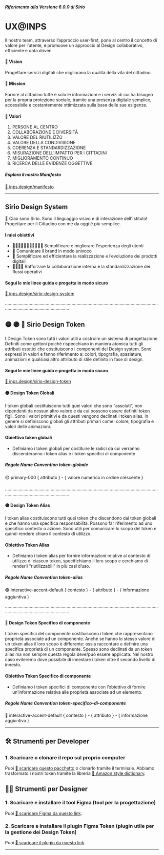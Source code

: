 ##### Riferimento alla Versione 6.0.0 di Sirio 

# UX@INPS
Il nostro team, attraverso l’approccio user-first, pone al centro il concetto di valore per l’utente, e promuove un approccio al Design collaborativo, efficiente e data driven

#### 🚀 Vision
Progettare servizi digitali che migliorano la qualità della vita del cittadino.

#### 🎾 Mission
Fornire al cittadino tutte e solo le informazioni e i servizi di cui ha bisogno per la propria protezione sociale, tramite una presenza digitale semplice, accessibile e costantemente ottimizzata sulla base delle sue esigenze.

#### 💎 Valori
01. PERSONE AL CENTRO
02. COLLABORAZIONE E DIVERSITÀ
03. VALORE DEL RIUTILIZZO
04. VALORE DELLA CONDIVISIONE
05. COERENZA E STANDARDIZZAZIONE
06. MISURAZIONE DELL'IMPATTO PER I CITTADINI
07. MIGLIORAMENTO CONTINUO
08. RICERCA DELLE EVIDENZE OGGETTIVE

##### Esplora il nostro Manifesto
[🔗 inps.design/manifesto](https://www.inps.design/3e7e2b0f5/p/428c41-manifesto)


********************************************************************************************************************************************************************************

## Sirio Design System
👋 Ciao sono Sirio. Sono il linguaggio visivo e di interazione dell'Istituto! Progettare per il Cittadino con me da oggi è più semplice.

#### I miei obiettivi
- 👨‍💼👩🏻‍💼👩🏽‍🔧🧑🏼‍🏫 Semplificare e migliorare l’esperienza degli utenti
- 🚁 Comunicare il brand in modo univoco
- 🎢 Semplificare ed efficientare la realizzazione e l’evoluzione dei prodotti digitali 
- 👨‍👨‍👦‍👦 Rafforzare la collaborazione interna e la standardizzazione dei flussi operativi

#### Segui le mie linee guida e progetta in modo sicuro
[🔗 inps.design/sirio-design-system](https://www.inps.design/3e7e2b0f5/p/37c451-ciao-italia)

................................................................................................................................................................................

## 🟡 🟣 🔵 Sirio Design Token
I Design Token sono tutti i valori utili a costruire un sistema di progettazione. Definiti come gettoni poichè rispecchiano in maniera atomica tutti gli attributi estetici che costituiscono i componenti del Design system. Sono espressi in valori e fanno riferimento a: colori, tipografia, spaziature, animazioni e qualsiasi altro attributo di stile definito in fase di design. 

#### Segui le mie linee guida e progetta in modo sicuro
[🔗 inps.design/sirio-design-token](https://www.inps.design/3e7e2b0f5/p/778ba1-design-token/b/351021)

#### 🟡 Design Token Globali
I token globali costituiscono tutti quei valori che sono “assoluti”, non dipendenti da nessun altro valore e da cui possono essere definiti token figli. Sono i valori primitivi e da questi vengono declinati i token alias.
In genere si definiscono globali gli attributi primari come: colore, tipografia e valori delle animazioni.

#### Obiettivo token globali
- Definiamo i token globali per costituire le radici da cui verranno discenderanno i token alias e i token specifici di componente

##### Regole Name Convention token-globale
🟡 primary-000
{ attributo } - { valore numerico in ordine crescente }

................................................................................................................................................................................

#### 🟣 Design Token Alias
I token alias costituiscono tutti quei token che discendono dai token globali e che hanno una specifica responsabilità. Possono far riferimento ad uno specifico contesto o azione. Sono utili per comunicare lo scopo del token e quindi rendere chiaro il contesto di utilizzo.

#### Obiettivo Token Alias
- Definiamo i token alias per fornire informazioni relative al contesto di utilizzo di ciascun token, specifichiamo il loro scopo e cerchiamo di renderli “riutilizzabili” in più casi d’uso.

##### Regole Name Convention token-alias
🟣 interactive-accent-default
{ contesto } - { attributo } - { informazione aggiuntiva }

................................................................................................................................................................................

#### 🔵 Design Token Specifico di componente
I token specifici del componente costituiscono i token che rappresentano proprietà associate ad un componente. Anche se hanno lo stesso valore di un token alias il loro scopo è differente: ossia raccontare e definire una specifica proprietà di un componente. Spesso sono declinati da un token alias ma non sempre questa regola deve/può essere applicata. Nel nostro caso eviteremo dove possibile di innestare i token oltre il secondo livello di innesto.

#### Obiettivo Token Specifico di componente
- Definiamo i token specifici di componente con l’obiettivo di fornire un’informazione relativa alle proprietà associate ad un elemento.

##### Regole Name Convention token-specifico-di-componente
🔵 interactive-accent-default
{ contesto } - { attributo } - { informazione aggiuntiva }

********************************************************************************************************************************************************************************

## 🛠 Strumenti per Developer
### 1. Scaricare o clonare il repo sul proprio computer
Puoi [🔗 scaricare questo pacchetto](https://github.com/INPS-it/sirio-design-token.git) o clonarlo tramite il terminale.
Abbiamo trasformato i nostri token tramite la libreria [🔗 Amazon style dictionary](https://amzn.github.io/style-dictionary/#/).


## 👩‍🎨 Strumenti per Designer
### 1. Scaricare e installare il tool Figma (tool per la progettazione)
Puoi [🔗 scaricare Figma da questo link](https://www.figma.com/downloads/).

### 2. Scaricare e installare il plugin Figma Token  (plugin utile per la gestione dei Design Token)
Puoi [🔗 scaricare il plugin da questo link](https://www.figma.com/community/plugin/843461159747178978).

********************************************************************************************************************************************************************************